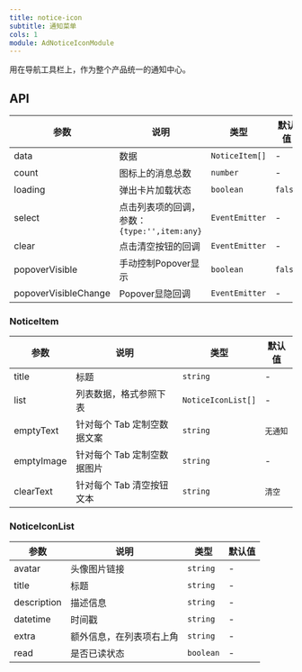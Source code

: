 ```yaml
---
title: notice-icon
subtitle: 通知菜单
cols: 1
module: AdNoticeIconModule
---
```


用在导航工具栏上，作为整个产品统一的通知中心。

## API

参数 | 说明 | 类型 | 默认值
----|------|-----|------
data | 数据 | `NoticeItem[]` | -
count | 图标上的消息总数 | `number` | -
loading | 弹出卡片加载状态 | `boolean` | `false`
select | 点击列表项的回调，参数：`{type:'',item:any}` | `EventEmitter` | -
clear | 点击清空按钮的回调 | `EventEmitter` | -
popoverVisible | 手动控制Popover显示 | `boolean` | `false`
popoverVisibleChange | Popover显隐回调 | `EventEmitter` | -

### NoticeItem

参数 | 说明 | 类型 | 默认值
----|------|-----|------
title | 标题 | `string` | -
list | 列表数据，格式参照下表 | `NoticeIconList[]` | -
emptyText | 针对每个 Tab 定制空数据文案 | `string` | `无通知`
emptyImage | 针对每个 Tab 定制空数据图片 | `string` | -
clearText | 针对每个 Tab 清空按钮文本 | `string` | `清空`

### NoticeIconList

参数 | 说明 | 类型 | 默认值
----|------|-----|------
avatar | 头像图片链接 | `string` | -
title | 标题 | `string` | -
description | 描述信息 | `string` | -
datetime | 时间戳 | `string` | -
extra | 额外信息，在列表项右上角 | `string` | -
read | 是否已读状态 | `boolean` | -
